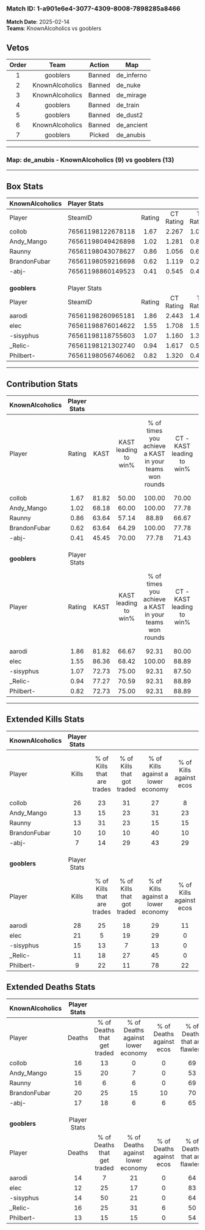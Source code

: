 ### Match ID: 1-a901e6e4-3077-4309-8008-7898285a8466  
**Match Date**: 2025-02-14  
**Teams**: KnownAlcoholics vs gooblers  

## Vetos  

| Order | Team | Action | Map |
| :---: | :--: | :----: | --- |
| 1 | gooblers | Banned | de_inferno |
| 2 | KnownAlcoholics | Banned | de_nuke |
| 3 | KnownAlcoholics | Banned | de_mirage |
| 4 | gooblers | Banned | de_train |
| 5 | gooblers | Banned | de_dust2 |
| 6 | KnownAlcoholics | Banned | de_ancient |
| 7 | gooblers | Picked | de_anubis |

---  

### **Map**: de_anubis - KnownAlcoholics (9) vs gooblers (13)  
---  

## Box Stats  

| **KnownAlcoholics** | Player Stats      |        |           |          |       |       |       |         |        |      |     |
| :- | :- | :-: | :-: | :-: | :-: | :-: | :-: | :-: | :-: | :-: | :-: |
| Player              | SteamID           | Rating | CT Rating | T Rating | KAST  |  ADR  | Kills | Assists | Deaths | K/D  | HS% |
| collob              | 76561198122678118 |  1.67  |   2.267   |  1.097   | 81.82 | 109.5 |  26   |    6    |   16   | 1.63 | 46  |
| Andy_Mango          | 76561198049426898 |  1.02  |   1.281   |  0.857   | 68.18 | 83.9  |  13   |    9    |   15   | 0.87 | 38  |
| Raunny              | 76561198043078627 |  0.86  |   1.056   |  0.679   | 63.64 | 61.3  |  13   |    3    |   16   | 0.81 | 46  |
| BrandonFubar        | 76561198059216698 |  0.62  |   1.119   |  0.296   | 63.64 | 54.8  |  10   |    3    |   20   | 0.50 | 30  |
| -abj-               | 76561198860149523 |  0.41  |   0.545   |  0.414   | 45.45 | 44.3  |   7   |    3    |   17   | 0.41 | 85  |
|                     |                   |        |           |          |       |       |       |         |        |      |     |
|                     |                   |        |           |          |       |       |       |         |        |      |     |
|                     |                   |        |           |          |       |       |       |         |        |      |     |
| **gooblers**        | Player Stats      |        |           |          |       |       |       |         |        |      |     |
| Player              | SteamID           | Rating | CT Rating | T Rating | KAST  |  ADR  | Kills | Assists | Deaths | K/D  | HS% |
| aarodi              | 76561198260965181 |  1.86  |   2.443   |  1.417   | 81.82 | 122.2 |  28   |   10    |   14   | 2.00 | 46  |
| elec                | 76561198876014622 |  1.55  |   1.708   |  1.516   | 86.36 | 92.1  |  21   |    7    |   12   | 1.75 | 47  |
| -sisyphus           | 76561198118755603 |  1.07  |   1.160   |  1.309   | 72.73 | 64.2  |  15   |    5    |   14   | 1.07 | 60  |
| _Relic-             | 76561198121302740 |  0.94  |   1.617   |  0.565   | 77.27 | 70.2  |  11   |   11    |   16   | 0.69 | 27  |
| Philbert-           | 76561198056746062 |  0.82  |   1.320   |  0.496   | 72.73 | 51.9  |   9   |    5    |   13   | 0.69 | 66  |
---  

## Contribution Stats  

| **KnownAlcoholics** | Player Stats |       |                      |                                                        |                           |                                                             |                          |                                                            |
| :- | :-: | :-: | :-: | :-: | :-: | :-: | :-: | :-: |
| Player              |    Rating    | KAST  | KAST leading to win% | % of times you achieve a KAST in your teams won rounds | CT - KAST leading to win% | CT - % of times you achieve a KAST in your teams won rounds | T - KAST leading to win% | T - % of times you achieve a KAST in your teams won rounds |
| collob              |     1.67     | 81.82 |        50.00         |                         100.00                         |           70.00           |                           100.00                            |          25.00           |                           100.00                           |
| Andy_Mango          |     1.02     | 68.18 |        60.00         |                         100.00                         |           77.78           |                           100.00                            |          33.33           |                           100.00                           |
| Raunny              |     0.86     | 63.64 |        57.14         |                         88.89                          |           66.67           |                            85.71                            |          40.00           |                           100.00                           |
| BrandonFubar        |     0.62     | 63.64 |        64.29         |                         100.00                         |           77.78           |                           100.00                            |          40.00           |                           100.00                           |
| -abj-               |     0.41     | 45.45 |        70.00         |                         77.78                          |           71.43           |                            71.43                            |          66.67           |                           100.00                           |
|                     |              |       |                      |                                                        |                           |                                                             |                          |                                                            |
|                     |              |       |                      |                                                        |                           |                                                             |                          |                                                            |
|                     |              |       |                      |                                                        |                           |                                                             |                          |                                                            |
| **gooblers**        | Player Stats |       |                      |                                                        |                           |                                                             |                          |                                                            |
| Player              |    Rating    | KAST  | KAST leading to win% | % of times you achieve a KAST in your teams won rounds | CT - KAST leading to win% | CT - % of times you achieve a KAST in your teams won rounds | T - KAST leading to win% | T - % of times you achieve a KAST in your teams won rounds |
| aarodi              |     1.86     | 81.82 |        66.67         |                         92.31                          |           80.00           |                           100.00                            |          50.00           |                           80.00                            |
| elec                |     1.55     | 86.36 |        68.42         |                         100.00                         |           88.89           |                           100.00                            |          50.00           |                           100.00                           |
| -sisyphus           |     1.07     | 72.73 |        75.00         |                         92.31                          |           87.50           |                            87.50                            |          62.50           |                           100.00                           |
| _Relic-             |     0.94     | 77.27 |        70.59         |                         92.31                          |           88.89           |                           100.00                            |          50.00           |                           80.00                            |
| Philbert-           |     0.82     | 72.73 |        75.00         |                         92.31                          |           88.89           |                           100.00                            |          57.14           |                           80.00                            |
---  

## Extended Kills Stats  

| **KnownAlcoholics** | Player Stats |                            |                            |                                    |                         |                              |                                 |                                       |                    |           |
| :- | :-: | :-: | :-: | :-: | :-: | :-: | :-: | :-: | :-: | :-: |
| Player              |    Kills     | % of Kills that are trades | % of Kills that got traded | % of Kills against a lower economy | % of Kills against ecos | % of Kills that are flawless | % of Kills that are close duels | % of Kills that are assisted by flash | Pistol Round Kills | AWP Kills |
| collob              |      26      |             23             |             31             |                 27                 |            8            |              54              |               15                |                   0                   |         1          |     0     |
| Andy_Mango          |      13      |             15             |             23             |                 31                 |           23            |              77              |                0                |                   8                   |         2          |     0     |
| Raunny              |      13      |             31             |             23             |                 15                 |           15            |              69              |                8                |                   0                   |         1          |     0     |
| BrandonFubar        |      10      |             10             |             10             |                 40                 |           10            |              60              |                0                |                   0                   |         1          |     0     |
| -abj-               |      7       |             14             |             29             |                 43                 |           29            |              43              |                0                |                   0                   |         2          |     0     |
|                     |              |                            |                            |                                    |                         |                              |                                 |                                       |                    |           |
|                     |              |                            |                            |                                    |                         |                              |                                 |                                       |                    |           |
|                     |              |                            |                            |                                    |                         |                              |                                 |                                       |                    |           |
| **gooblers**        | Player Stats |                            |                            |                                    |                         |                              |                                 |                                       |                    |           |
| Player              |    Kills     | % of Kills that are trades | % of Kills that got traded | % of Kills against a lower economy | % of Kills against ecos | % of Kills that are flawless | % of Kills that are close duels | % of Kills that are assisted by flash | Pistol Round Kills | AWP Kills |
| aarodi              |      28      |             25             |             18             |                 29                 |           11            |              71              |                0                |                   4                   |         1          |     0     |
| elec                |      21      |             5              |             19             |                 29                 |            0            |              57              |               10                |                   5                   |         1          |     7     |
| -sisyphus           |      15      |             13             |             7              |                 13                 |            0            |              60              |                7                |                  13                   |         5          |     0     |
| _Relic-             |      11      |             18             |             27             |                 45                 |            0            |              64              |               18                |                   0                   |         0          |     0     |
| Philbert-           |      9       |             22             |             11             |                 78                 |           22            |              78              |               11                |                   0                   |         0          |     0     |
## Extended Deaths Stats  

| **KnownAlcoholics** | Player Stats |                             |                                   |                          |                               |                            |                           |               |
| :- | :-: | :-: | :-: | :-: | :-: | :-: | :-: | :-: |
| Player              |    Deaths    | % of Deaths that get traded | % of Deaths against lower economy | % of Deaths against ecos | % of Deaths that are flawless | % of Deaths that are close | % of Deaths while blinded | Deaths to AWP |
| collob              |      16      |             13              |                 0                 |            0             |              69               |             6              |             6             |       0       |
| Andy_Mango          |      15      |             20              |                 7                 |            0             |              53               |             7              |             0             |       2       |
| Raunny              |      16      |              6              |                 6                 |            0             |              69               |             13             |            13             |       2       |
| BrandonFubar        |      20      |             25              |                15                 |            10            |              70               |             5              |             0             |       3       |
| -abj-               |      17      |             18              |                 6                 |            6             |              65               |             6              |             6             |       0       |
|                     |              |                             |                                   |                          |                               |                            |                           |               |
|                     |              |                             |                                   |                          |                               |                            |                           |               |
|                     |              |                             |                                   |                          |                               |                            |                           |               |
| **gooblers**        | Player Stats |                             |                                   |                          |                               |                            |                           |               |
| Player              |    Deaths    | % of Deaths that get traded | % of Deaths against lower economy | % of Deaths against ecos | % of Deaths that are flawless | % of Deaths that are close | % of Deaths while blinded | Deaths to AWP |
| aarodi              |      14      |              7              |                21                 |            0             |              64               |             14             |             0             |       0       |
| elec                |      12      |             25              |                17                 |            0             |              83               |             0              |             8             |       0       |
| -sisyphus           |      14      |             50              |                21                 |            0             |              64               |             7              |             0             |       0       |
| _Relic-             |      16      |             25              |                31                 |            6             |              50               |             13             |             0             |       0       |
| Philbert-           |      13      |             15              |                15                 |            0             |              54               |             0              |             0             |       0       |
